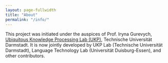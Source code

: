 ```yaml
---
layout: page-fullwidth
title: "About"
permalink: "/info/"
---
```


This project was initiated under the auspices of Prof. Iryna Gurevych, [Ubiquitous Knowledge Processing Lab (UKP)](http://www.ukp.tu-darmstadt.de/), Technische Universität Darmstadt. It is now jointly developed by UKP Lab (Technische Universität Darmstadt), Language Technology Lab (Universität Duisburg-Essen), and other contributors.
